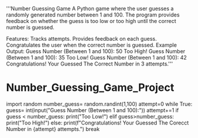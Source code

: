 '''Number Guessing Game
A Python game where the user guesses a randomly generated number between 1 and 100. The program provides feedback on whether the guess is too low or too high until the correct number is guessed.

Features:
Tracks attempts.
Provides feedback on each guess.
Congratulates the user when the correct number is guessed.
Example Output:
Guess Number (Between 1 and 100): 50
Too High!
Guess Number (Between 1 and 100): 35
Too Low!
Guess Number (Between 1 and 100): 42
Congratulations! Your Guessed The Correct Number in 3 attempts.'''

# Number_Guessing_Game_Project

import random
number_guess= random.randint(1,100)
attempt=0
while True:
    guess= int(input("Guess Number (Between 1 and 100):"))
    attempt+=1
    if guess < number_guess:
        print("Too Low!")
    elif guess>number_guess:
        print("Too High!")
    else:
        print(f"Congratulations! Your Guessed The Corecct Number in {attempt} attempts.")
        break
